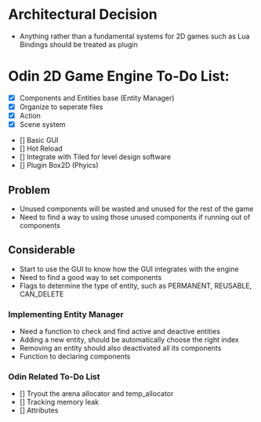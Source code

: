 # Architectural Decision
- Anything rather than a fundamental systems for 2D games such as Lua Bindings should be treated as plugin

# Odin 2D Game Engine To-Do List:
- [x] Components and Entities base (Entity Manager) 
- [x] Organize to seperate files
- [X] Action
- [X] Scene system
- [] Basic GUI 
- [] Hot Reload
- [] Integrate with Tiled for level design software
- [] Plugin Box2D (Phyics)

## Problem
- Unused components will be wasted and unused for the rest of the game
- Need to find a way to using those unused components if running out of components

## Considerable
- Start to use the GUI to know how the GUI integrates with the engine
- Need to find a good way to set components
- Flags to determine the type of entity, such as PERMANENT, REUSABLE, CAN_DELETE 

### Implementing Entity Manager
- Need a function to check and find active and deactive entities
- Adding a new entity, should be automatically choose the right index
- Removing an entity should also deactivated all its components
- Function to declaring components

### Odin Related To-Do List
- [] Tryout the arena allocator and temp_allocator
- [] Tracking memory leak
- [] Attributes